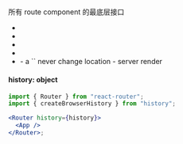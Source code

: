 ## <Router>

所有 route component 的最底层接口

- <BrowserRouter>

- <HashRouter>

- <MemoryRouter>

- <NativeRouter>

- <StaticRouter>
  - a `<Router>` never change location
  - server render

#### history: object

```jsx
import { Router } from "react-router";
import { createBrowserHistory } from "history";

<Router history={history}>
  <App />
</Router>;
```
